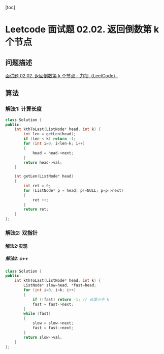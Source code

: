 [toc]

# Leetcode 面试题 02.02. 返回倒数第 k 个节点

## 问题描述

[面试题 02.02. 返回倒数第 k 个节点 - 力扣（LeetCode）](https://leetcode-cn.com/problems/kth-node-from-end-of-list-lcci/)

## 算法

### 解法1: 计算长度

```cpp
class Solution {
public:
    int kthToLast(ListNode* head, int k) {
        int len = getLen(head);
        if (len < k) return -1;
        for (int i=0; i<len-k; i++)
        {
            head = head->next;
        }
        return head->val;
    }

    int getLen(ListNode* head) 
    {
        int ret = 0;
        for (ListNode* p = head; p!=NULL; p=p->next)
        {
            ret ++;
        }
        return ret;
    }
};
```

### 解法2: 双指针

#### 解法2:实现

##### 解法2: c++

```cpp
class Solution {
public:
    int kthToLast(ListNode* head, int k) {
        ListNode* slow=head, *fast=head;
        for (int i=0; i<k; i++)
        {
            if (!fast) return -1; // 长度小于 k
            fast = fast->next;
        }
        while (fast)
        {
            slow = slow->next;
            fast = fast->next;
        }
        return slow->val;
    }
};
```

